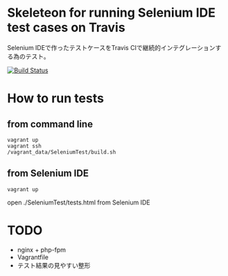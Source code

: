 # Skeleteon for running Selenium IDE test cases on Travis

Selenium IDEで作ったテストケースをTravis CIで継続的インテグレーションする為のテスト。

[![Build Status](https://travis-ci.org/yandod/travis-ci-selenium-php.png?branch=master)](https://travis-ci.org/yandod/travis-ci-selenium-php)

# How to run tests

## from command line

    vagrant up
    vagrant ssh
    /vagrant_data/SeleniumTest/build.sh

## from Selenium IDE

    vagrant up

open ./SeleniumTest/tests.html from Selenium IDE

# TODO

- nginx + php-fpm
- Vagrantfile
- テスト結果の見やすい整形

